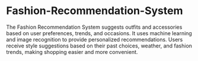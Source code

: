 # Fashion-Recommendation-System
The Fashion Recommendation System suggests outfits and accessories based on user preferences, trends, and occasions. It uses machine learning and image recognition to provide personalized recommendations. Users receive style suggestions based on their past choices, weather, and fashion trends, making shopping easier and more convenient.
